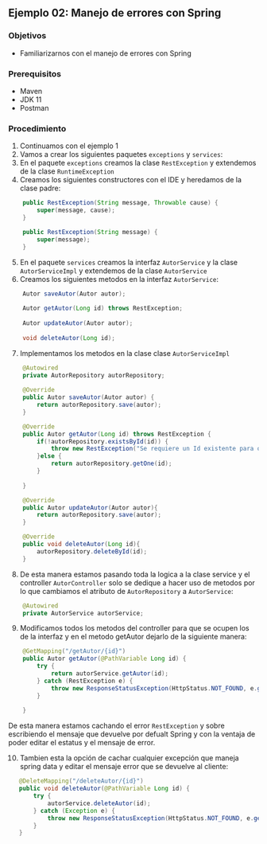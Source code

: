 ## Ejemplo 02: Manejo de errores con Spring

### Objetivos
* Familiarizarnos con el manejo de errores con Spring 

### Prerequisitos
* Maven
* JDK 11
* Postman

### Procedimiento

1. Continuamos con el ejemplo 1
2. Vamos a crear los siguientes paquetes `exceptions` y `services`:
3. En el paquete `exceptions` creamos la clase `RestException` y extendemos de la clase `RuntimeException`
4. Creamos los siguientes constructores con el IDE y heredamos de la clase padre:
```java
    public RestException(String message, Throwable cause) {
		super(message, cause);
	}

	public RestException(String message) {
		super(message);
	}
```
5. En el paquete `services` creamos la interfaz `AutorService` y la clase `AutorServiceImpl` y extendemos de la clase `AutorService`
6. Creamos los siguientes metodos en la interfaz `AutorService`:

```java
    Autor saveAutor(Autor autor);
	
	Autor getAutor(Long id) throws RestException;
	
	Autor updateAutor(Autor autor);
	
	void deleteAutor(Long id);
```

7. Implementamos los metodos en la clase clase `AutorServiceImpl`

```java
    @Autowired
	private AutorRepository autorRepository;
	
	@Override
	public Autor saveAutor(Autor autor) {
		return autorRepository.save(autor);
	}

	@Override
	public Autor getAutor(Long id) throws RestException {
		if(!autorRepository.existsById(id)) {
			throw new RestException("Se requiere un Id existente para obtener el autor.");
		}else {
			return autorRepository.getOne(id);
		}
		
	}

	@Override
	public Autor updateAutor(Autor autor){
		return autorRepository.save(autor);
	}

	@Override
	public void deleteAutor(Long id){
		autorRepository.deleteById(id);
	}
```

8. De esta manera estamos pasando toda la logica a la clase service y el controller `AutorController` solo se dedique a hacer uso de metodos por lo que cambiamos el atributo de `AutorRepository` a `AutorService`:

```java
    @Autowired
	private AutorService autorService;
```

9. Modificamos todos los metodos del controller para que se ocupen los de la interfaz y en el metodo getAutor dejarlo de la siguiente manera:

```java
    @GetMapping("/getAutor/{id}")
	public Autor getAutor(@PathVariable Long id) {
		try {
			return autorService.getAutor(id);
		} catch (RestException e) {
			throw new ResponseStatusException(HttpStatus.NOT_FOUND, e.getMessage());
		}
		
	}
```
De esta manera estamos cachando el error `RestException` y sobre escribiendo el mensaje que devuelve por defualt Spring y con la ventaja de poder editar el estatus y el mensaje de error.

10. Tambien esta la opción de cachar cualquier excepción que maneja spring data y editar el mensaje error que se devuelve al cliente:
 ```java
    @DeleteMapping("/deleteAutor/{id}")
	public void deleteAutor(@PathVariable Long id) {
		try {
			autorService.deleteAutor(id);
		} catch (Exception e) {
			throw new ResponseStatusException(HttpStatus.NOT_FOUND, e.getMessage());
		}
	}
```







